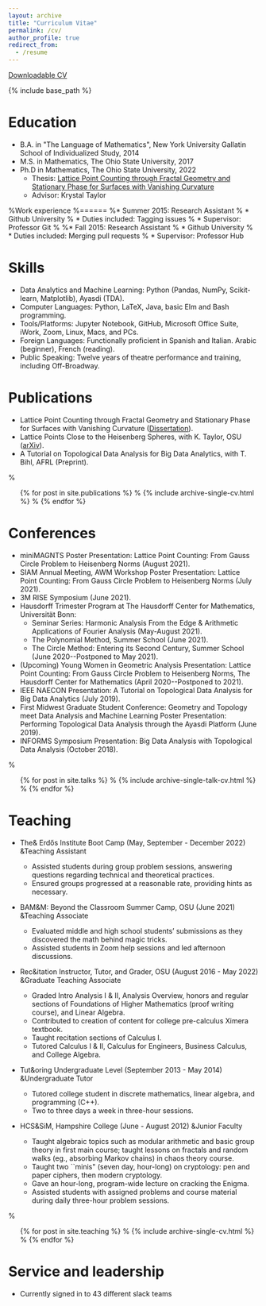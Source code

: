 ```yaml
---
layout: archive
title: "Curriculum Vitae"
permalink: /cv/
author_profile: true
redirect_from:
  - /resume
---
```


[Downloadable CV]()

{% include base_path %}

Education
======
* B.A. in "The Language of Mathematics", New York University Gallatin School of Individualized Study, 2014
* M.S. in Mathematics, The Ohio State University, 2017
* Ph.D in Mathematics, The Ohio State University, 2022
	* Thesis: [Lattice Point Counting through Fractal Geometry and Stationary Phase for Surfaces with Vanishing Curvature](http://rave.ohiolink.edu/etdc/view?acc_num=osu1658269573881902)
	* Advisor: Krystal Taylor


%Work experience
%======
%* Summer 2015: Research Assistant
%  * Github University
%  * Duties included: Tagging issues
%  * Supervisor: Professor Git
%
%* Fall 2015: Research Assistant
%  * Github University
%  * Duties included: Merging pull requests
%  * Supervisor: Professor Hub
  
Skills
======
* Data Analytics and Machine Learning: Python (Pandas, NumPy, Scikit-learn, Matplotlib), Ayasdi (TDA).
* Computer Languages: Python, LaTeX, Java, basic Elm and Bash programming.
* Tools/Platforms: Jupyter Notebook, GitHub, Microsoft Office Suite, iWork, Zoom, Linux, Macs, and PCs.
* Foreign Languages: Functionally proficient in Spanish and Italian. Arabic (beginner), French (reading).
* Public Speaking: Twelve years of theatre performance and training, including Off-Broadway.

Publications
======
* Lattice Point Counting through Fractal Geometry and Stationary Phase for Surfaces with Vanishing Curvature ([Dissertation](http://rave.ohiolink.edu/etdc/view?acc_num=osu1658269573881902)).
* Lattice Points Close to the Heisenberg Spheres, with K. Taylor, OSU ([arXiv](https://doi.org/10.48550/arXiv.2205.02163)).
* A Tutorial on Topological Data Analysis for Big Data Analytics, with T. Bihl, AFRL (Preprint).

%  <ul>{% for post in site.publications %}
%    {% include archive-single-cv.html %}
%  {% endfor %}</ul>
  
Conferences
======
 * miniMAGNTS Poster Presentation: Lattice Point Counting: From Gauss Circle Problem to Heisenberg Norms (August 2021).
* SIAM Annual Meeting, AWM Workshop Poster Presentation: Lattice Point Counting: From Gauss Circle Problem to Heisenberg Norms (July 2021).
* 3M RISE Symposium (June 2021).
* Hausdorff Trimester Program at The Hausdorff Center for Mathematics, Universität Bonn:
	* Seminar Series: Harmonic Analysis From the Edge & Arithmetic Applications of Fourier Analysis (May-August 2021). 
	* The Polynomial Method, Summer School (June 2021). 
	* The Circle Method: Entering its Second Century, Summer School (June 2020--Postponed to May 2021).
* (Upcoming) Young Women in Geometric Analysis Presentation: Lattice Point Counting: From Gauss Circle Problem to Heisenberg Norms, The Hausdorff Center for Mathematics (April 2020--Postponed to 2021).
* IEEE NAECON Presentation: A Tutorial on Topological Data Analysis for Big Data Analytics (July 2019).
* First Midwest Graduate Student Conference: Geometry and Topology meet Data Analysis and Machine Learning Poster Presentation:  Performing Topological Data Analysis through the Ayasdi Platform (June 2019).
* INFORMS Symposium Presentation: Big Data Analysis with Topological Data Analysis (October 2018).

 % <ul>{% for post in site.talks %}
%    {% include archive-single-talk-cv.html %}
 % {% endfor %}</ul>
  
Teaching
======

* The& Erdős Institute Boot Camp (May, September - December 2022)
	&Teaching Assistant
	* Assisted students during group problem sessions, answering questions regarding technical and theoretical practices.
	* Ensured groups progressed at a reasonable rate, providing hints as necessary.

* BAM&M: Beyond the Classroom Summer Camp, OSU (June 2021)
	&Teaching Associate			  
	* Evaluated middle and high school students’ submissions as they discovered the math behind magic tricks.
	* Assisted students in Zoom help sessions and led afternoon discussions.

* Rec&itation Instructor, Tutor, and Grader, OSU (August 2016 - May 2022)	
		&Graduate Teaching Associate					  
	* Graded Intro Analysis I \& II, Analysis Overview, honors and regular sections of Foundations of Higher Mathematics (proof writing course), and Linear Algebra.
	* Contributed to creation of content for college pre-calculus Ximera textbook.
	* Taught recitation sections of Calculus I.
	* Tutored Calculus I \& II, Calculus for Engineers, Business Calculus, and College Algebra.

* Tut&oring Undergraduate Level (September 2013 - May 2014)
	&Undergraduate Tutor
	* Tutored college student in discrete mathematics, linear algebra, and programming (C++). 
	* Two to three days a week in three-hour sessions.

* HCS&SiM, Hampshire College (June - August 2012)
  	&Junior Faculty 									
	* Taught algebraic topics such as modular arithmetic and basic group theory in first main course; taught lessons on fractals and random walks (eg., absorbing Markov chains) in chaos theory course. 
	* Taught two ``minis" (seven day, hour-long) on cryptology: pen and paper ciphers, then modern cryptology. 
	* Gave an hour-long, program-wide lecture on cracking the Enigma. 
	* Assisted students with assigned problems and course material during daily three-hour problem sessions.

%  <ul>{% for post in site.teaching %}
%    {% include archive-single-cv.html %}
%  {% endfor %}</ul>
  
Service and leadership
======
* Currently signed in to 43 different slack teams
